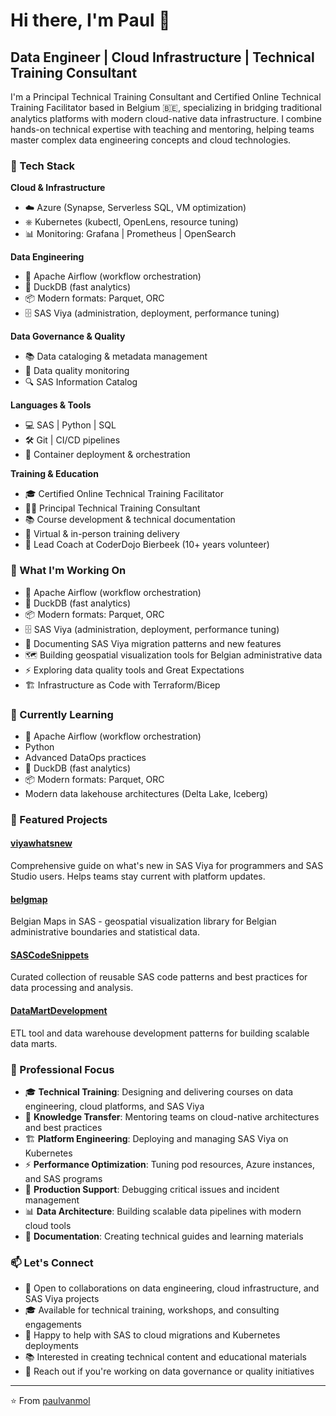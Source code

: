 # Hi there, I'm Paul 👋

## Data Engineer | Cloud Infrastructure | Technical Training Consultant

I'm a Principal Technical Training Consultant and Certified Online Technical Training Facilitator based in Belgium 🇧🇪, specializing in bridging traditional analytics platforms with modern cloud-native data infrastructure. I combine hands-on technical expertise with teaching and mentoring, helping teams master complex data engineering concepts and cloud technologies.

### 🔧 Tech Stack

**Cloud & Infrastructure**
- ☁️ Azure (Synapse, Serverless SQL, VM optimization)
- ⎈ Kubernetes (kubectl, OpenLens, resource tuning)
- 📊 Monitoring: Grafana | Prometheus | OpenSearch

**Data Engineering**
- 🔄 Apache Airflow (workflow orchestration)
- 🦆 DuckDB (fast analytics)
- 📦 Modern formats: Parquet, ORC
- 🗄️ SAS Viya (administration, deployment, performance tuning)

**Data Governance & Quality**
- 📚 Data cataloging & metadata management
- 🎯 Data quality monitoring
- 🔍 SAS Information Catalog

**Languages & Tools**
- 💻 SAS | Python | SQL
- 🛠️ Git | CI/CD pipelines
- 🐳 Container deployment & orchestration

**Training & Education**
- 🎓 Certified Online Technical Training Facilitator
- 👨‍🏫 Principal Technical Training Consultant
- 📚 Course development & technical documentation
- 🎯 Virtual & in-person training delivery
- 🥋 Lead Coach at CoderDojo Bierbeek (10+ years volunteer)

### 🚀 What I'm Working On


- 🔄 Apache Airflow (workflow orchestration)
- 🦆 DuckDB (fast analytics)
- 📦 Modern formats: Parquet, ORC
- 🗄️ SAS Viya (administration, deployment, performance tuning)
- 📖 Documenting SAS Viya migration patterns and new features
- 🗺️ Building geospatial visualization tools for Belgian administrative data
- ⚡ Exploring data quality tools and Great Expectations
- 🏗️ Infrastructure as Code with Terraform/Bicep

### 🌱 Currently Learning

- 🔄 Apache Airflow (workflow orchestration)
- Python
- Advanced DataOps practices
- 🦆 DuckDB (fast analytics)
- 📦 Modern formats: Parquet, ORC
- Modern data lakehouse architectures (Delta Lake, Iceberg)

### 📌 Featured Projects

#### [viyawhatsnew](https://github.com/paulvanmol/viyawhatsnew)
Comprehensive guide on what's new in SAS Viya for programmers and SAS Studio users. Helps teams stay current with platform updates.

#### [belgmap](https://github.com/paulvanmol/belgmap)
Belgian Maps in SAS - geospatial visualization library for Belgian administrative boundaries and statistical data.

#### [SASCodeSnippets](https://github.com/paulvanmol/SASCodeSnippets)
Curated collection of reusable SAS code patterns and best practices for data processing and analysis.

#### [DataMartDevelopment](https://github.com/paulvanmol/DataMartDevelopment)
ETL tool and data warehouse development patterns for building scalable data marts.

### 💼 Professional Focus

- 🎓 **Technical Training**: Designing and delivering courses on data engineering, cloud platforms, and SAS Viya
- 👥 **Knowledge Transfer**: Mentoring teams on cloud-native architectures and best practices
- 🏗️ **Platform Engineering**: Deploying and managing SAS Viya on Kubernetes
- ⚡ **Performance Optimization**: Tuning pod resources, Azure instances, and SAS programs
- 🔧 **Production Support**: Debugging critical issues and incident management
- 📊 **Data Architecture**: Building scalable data pipelines with modern cloud tools
- 📖 **Documentation**: Creating technical guides and learning materials

### 📫 Let's Connect

- 💬 Open to collaborations on data engineering, cloud infrastructure, and SAS Viya projects
- 🎓 Available for technical training, workshops, and consulting engagements
- 🤝 Happy to help with SAS to cloud migrations and Kubernetes deployments
- 📚 Interested in creating technical content and educational materials
- 📧 Reach out if you're working on data governance or quality initiatives

---

⭐️ From [paulvanmol](https://github.com/paulvanmol)
